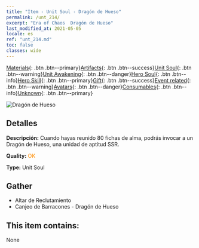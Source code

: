 ```yaml
---
title: "Item - Unit Soul - Dragón de Hueso"
permalink: /unt_214/
excerpt: "Era of Chaos  Dragón de Hueso"
last_modified_at: 2021-05-05
locale: es
ref: "unt_214.md"
toc: false
classes: wide
---
```

 [Materials](/ItemsES/){: .btn .btn--primary}[Artifacts](/ItemsES/Artifacts/){: .btn .btn--success}[Unit Soul](/ItemsES/UnitSoul/){: .btn .btn--warning}[Unit Awakening](/ItemsES/UnitAwakening/){: .btn .btn--danger}[Hero Soul](/ItemsES/HeroSoul/){: .btn .btn--info}[Hero Skill](/ItemsES/HeroSkill/){: .btn .btn--primary}[Gift](/ItemsES/Gift/){: .btn .btn--success}[Event related](/ItemsES/Events/){: .btn .btn--warning}[Avatars](/ItemsES/Avatars/){: .btn .btn--danger}[Consumables](/ItemsES/Consumables/){: .btn .btn--info}[Unknown](/ItemsES/Unknown/){: .btn .btn--primary}

 ![Dragón de Hueso](/images/u/ti_gulong.jpg)

## Detalles
 **Descripción:** Cuando hayas reunido 80 fichas de alma, podrás invocar a un Dragón de Hueso, una unidad de aptitud SSR.

 **Quality:** <span style="color: #FF8C00">OK</span>

 **Type:** Unit Soul

## Gather

*    Altar de Reclutamiento 
*    Canjeo de Barracones - Dragón de Hueso 

## This item contains:

  None

